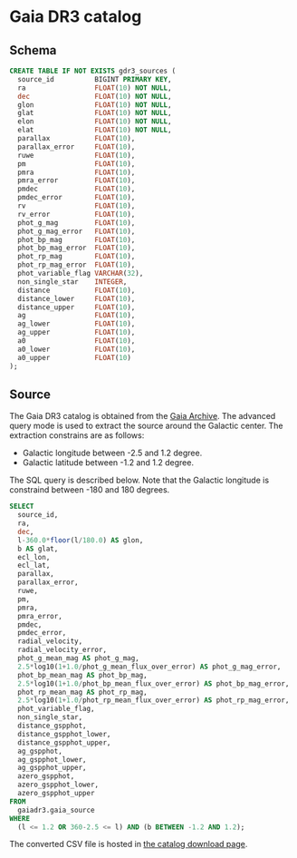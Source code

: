 # Gaia DR3 catalog

## Schema

``` sql
CREATE TABLE IF NOT EXISTS gdr3_sources (
  source_id          BIGINT PRIMARY KEY,
  ra                 FLOAT(10) NOT NULL,
  dec                FLOAT(10) NOT NULL,
  glon               FLOAT(10) NOT NULL,
  glat               FLOAT(10) NOT NULL,
  elon               FLOAT(10) NOT NULL,
  elat               FLOAT(10) NOT NULL,
  parallax           FLOAT(10),
  parallax_error     FLOAT(10),
  ruwe               FLOAT(10),
  pm                 FLOAT(10),
  pmra               FLOAT(10),
  pmra_error         FLOAT(10),
  pmdec              FLOAT(10),
  pmdec_error        FLOAT(10),
  rv                 FLOAT(10),
  rv_error           FLOAT(10),
  phot_g_mag         FLOAT(10),
  phot_g_mag_error   FLOAT(10),
  phot_bp_mag        FLOAT(10),
  phot_bp_mag_error  FLOAT(10),
  phot_rp_mag        FLOAT(10),
  phot_rp_mag_error  FLOAT(10),
  phot_variable_flag VARCHAR(32),
  non_single_star    INTEGER,
  distance           FLOAT(10),
  distance_lower     FLOAT(10),
  distance_upper     FLOAT(10),
  ag                 FLOAT(10),
  ag_lower           FLOAT(10),
  ag_upper           FLOAT(10),
  a0                 FLOAT(10),
  a0_lower           FLOAT(10),
  a0_upper           FLOAT(10)
);
```

## Source

The Gaia DR3 catalog is obtained from the [Gaia Archive][gaia]. The advanced query mode is used to extract the source around the Galactic center. The extraction constrains are as follows:

- Galactic longitude between -2.5 and 1.2 degree.
- Galactic latitude between -1.2 and 1.2 degree.

The SQL query is described below. Note that the Galactic longitude is constraind between -180 and 180 degrees.

``` sql
SELECT
  source_id,
  ra,
  dec,
  l-360.0*floor(l/180.0) AS glon,
  b AS glat,
  ecl_lon,
  ecl_lat,
  parallax,
  parallax_error,
  ruwe,
  pm,
  pmra,
  pmra_error,
  pmdec,
  pmdec_error,
  radial_velocity,
  radial_velocity_error,
  phot_g_mean_mag AS phot_g_mag,
  2.5*log10(1+1.0/phot_g_mean_flux_over_error) AS phot_g_mag_error,
  phot_bp_mean_mag AS phot_bp_mag,
  2.5*log10(1+1.0/phot_bp_mean_flux_over_error) AS phot_bp_mag_error,
  phot_rp_mean_mag AS phot_rp_mag,
  2.5*log10(1+1.0/phot_rp_mean_flux_over_error) AS phot_rp_mag_error,
  phot_variable_flag,
  non_single_star,
  distance_gspphot,
  distance_gspphot_lower,
  distance_gspphot_upper,
  ag_gspphot,
  ag_gspphot_lower,
  ag_gspphot_upper,
  azero_gspphot,
  azero_gspphot_lower,
  azero_gspphot_upper
FROM
  gaiadr3.gaia_source
WHERE
  (l <= 1.2 OR 360-2.5 <= l) AND (b BETWEEN -1.2 AND 1.2);
```

The converted CSV file is hosted in [the catalog download page][download].

[download]: http://exoplanets.sakura.ne.jp/jasmine/
[gaia]: https://gea.esac.esa.int/archive/
